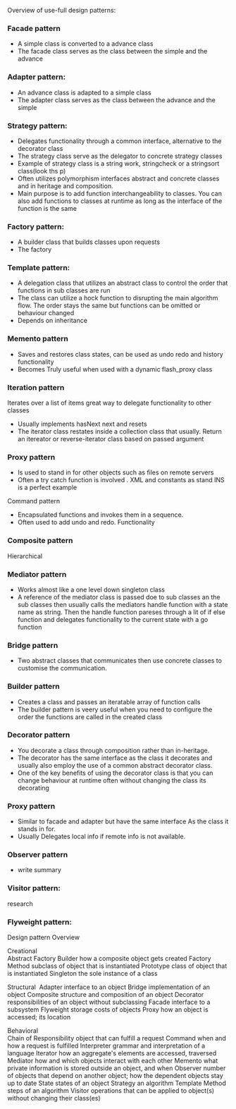 Overview of use-full design patterns: <!--more--> 

### Facade pattern 
- A simple class is converted to a advance class
- The facade class serves as the class between the simple and the advance 

### Adapter pattern:
- An advance class is adapted to a simple class
- The adapter class serves as the class between the advance and the simple 

### Strategy pattern:
- Delegates functionality through a common interface, alternative to the decorator class
- The strategy class serve as the delegator to concrete strategy classes
- Example of strategy class is a string work, stringcheck or a stringsort class(look ths p)
- Often utilizes polymorphism interfaces abstract and concrete classes and in heritage and composition.
- Main purpose is to add function interchangeability to classes. You can also add functions to classes at runtime as long as the interface of the function is the same

### Factory pattern:
- A builder class that builds classes upon requests
- The factory

### Template pattern:
- A delegation class that utilizes an abstract class to control the order that functions in sub classes are run
- The class can utilize a hock function to disrupting the main algorithm flow. The order stays the same but functions can be omitted or behaviour changed 
- Depends on inheritance 

### Memento pattern
- Saves and restores class states, can be used as undo redo and history functionality 
- Becomes Truly useful when used with a dynamic flash_proxy class

### Iteration pattern
Iterates over a list of items great way to delegate functionality to other classes
- Usually implements hasNext next and resets
- The iterator class restates inside a collection class that usually. Return an itereator or reverse-iterator class based on passed argument 

### Proxy pattern
- Is used to stand in for other objects such as files on remote servers
- Often a try catch function is involved . XML and constants as stand INS is a perfect example 

Command pattern
- Encapsulated functions and invokes them in a sequence.
- Often used to add undo and redo. Functionality

### Composite pattern
Hierarchical

### Mediator pattern
- Works almost like a one level down singleton class
- A reference of the mediator class is passed doe to sub classes an the sub classes then usually calls the mediators handle function with a state name as string. Then the handle function pareses through a lit of if else function and delegates functionality to the current state with a go function

### Bridge pattern
- Two abstract classes that communicates then use concrete classes to customise the communication.

### Builder pattern
- Creates a class and passes an iteratable array of function calls 
- The builder pattern is veery useful when you need to configure the order the functions are called in the created class

### Decorator pattern
- You decorate a class through composition rather than in-heritage. 
- The decorator has the same interface as the class it decorates and usually also employ the use of a common abstract decorator class.
- One of the key benefits of using the decorator class is that you can change behaviour at runtime often without changing the class its decorating

### Proxy pattern 
- Similar to facade and adapter but have the same interface As the class it stands in for.
- Usually Delegates local info if remote info is not available.

### Observer pattern
- write summary

### Visitor pattern:
research

### Flyweight pattern:


Design pattern Overview


Creational 	
Abstract Factory 
Builder  	how a composite object gets created
Factory Method  	subclass of object that is instantiated
Prototype  	class of object that is instantiated
Singleton  	the sole instance of a class

Structural 
Adapter  	interface to an object
Bridge  	implementation of an object
Composite  	structure and composition of an object
Decorator responsibilities of an object without subclassing
Facade  	interface to a subsystem
Flyweight storage costs of objects
Proxy how an object is accessed; its location

Behavioral 	
Chain of Responsibility 	object that can fulfill a request
Command  	when and how a request is fulfilled
Interpreter  	grammar and interpretation of a language
Iterator how an aggregate's elements are accessed, traversed
Mediator how and which objects interact with each other
Memento  	what private information is stored outside an object, and when
Observer  	number of objects that depend on another object; how the dependent objects stay up to date
State states of an object
Strategy  	an algorithm
Template Method  	steps of an algorithm
Visitor operations that can be applied to object(s) without changing their class(es)


